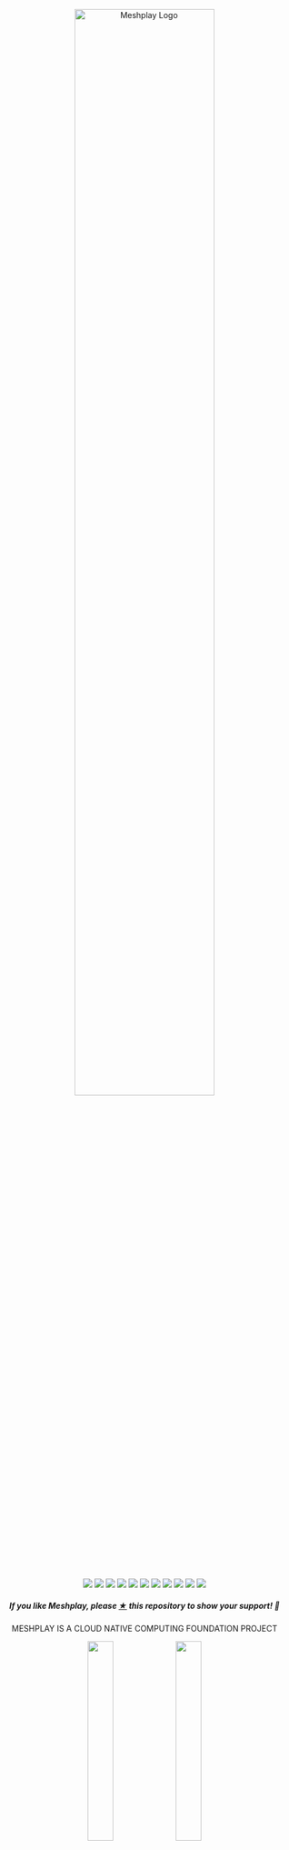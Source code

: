 
<p style="text-align:center;" align="center"><a href="https://meshplay.khulnasoft.com"><picture>
 <source media="(prefers-color-scheme: dark)" srcset="https://raw.githubusercontent.com/meshplay/meshplay/master/.github/assets/images/readme/meshplay-logo-light-text-side.svg">
 <source media="(prefers-color-scheme: light)" srcset="https://raw.githubusercontent.com/meshplay/meshplay/master/.github/assets/images/readme/meshplay-logo-dark-text-side.svg">
<img src="https://raw.githubusercontent.com/meshplay/meshplay/master/.github/assets/images/readme/meshplay-logo-dark-text-side.svg"
alt="Meshplay Logo" width="70%" /></picture></a><br /><br /></p>
<p align="center">
<a href="https://hub.docker.com/r/khulnasoft/meshplay" alt="Docker pulls">
  <img src="https://img.shields.io/docker/pulls/khulnasoft/meshplay.svg" /></a>
<a href="https://github.com/issues?q=is%3Aopen+is%3Aissue+archived%3Afalse+org%3Akhulnasoft+org%3Ameshplay+org%3Aservice-mesh-performance+org%3Aservice-mesh-patterns+org%3A+label%3A%22help+wanted%22+" alt="GitHub issues by-label">
  <img src="https://img.shields.io/github/issues/khulnasoft/meshplay/help%20wanted.svg?color=informational" /></a>
<a href="https://github.com/meshplay/meshplay/blob/master/LICENSE" alt="LICENSE">
  <img src="https://img.shields.io/github/license/meshplay/meshplay?color=brightgreen" /></a>
<a href="https://artifacthub.io/packages/helm/meshplay/meshplay" alt="Artifact Hub Meshplay">
  <img src="https://img.shields.io/endpoint?color=brightgreen&label=Helm%20Chart&style=plastic&url=https%3A%2F%2Fartifacthub.io%2Fbadge%2Frepository%2Fartifact-hub" /></a>  
<a href="https://goreportcard.com/report/github.com/meshplay/meshplay" alt="Go Report Card">
  <img src="https://goreportcard.com/badge/github.com/meshplay/meshplay" /></a>
<a href="https://github.com/meshplay/meshplay/actions" alt="Build Status">
  <img src="https://img.shields.io/github/actions/workflow/status/meshplay/meshplay/release-drafter.yml" /></a>
<a href="https://bestpractices.coreinfrastructure.org/projects/3564" alt="CLI Best Practices">
  <img src="https://bestpractices.coreinfrastructure.org/projects/3564/badge" /></a>
<a href="http://discuss.meshplay.khulnasoft.com" alt="Discuss Users">
  <img src="https://img.shields.io/discourse/users?label=discuss&logo=discourse&server=https%3A%2F%2Fdiscuss.khulnasoft.com" /></a>
<a href="https://slack.meshplay.khulnasoft.com" alt="Join Slack">
  <img src="https://img.shields.io/badge/Slack-@khulnasoft.svg?logo=slack" /></a>
<a href="https://twitter.com/intent/follow?screen_name=meshplayio" alt="Twitter Follow">
  <img src="https://img.shields.io/twitter/follow/meshplayio.svg?label=Follow+Meshplay&style=social" /></a>
<a href="https://github.com/meshplay/meshplay/releases" alt="Meshplay Downloads">
  <img src="https://img.shields.io/github/downloads/meshplay/meshplay/total" /></a>  
<!-- <a href="https://app.fossa.com/projects/git%2Bgithub.com%2Fmeshplay%2Fmeshplay?ref=badge_shield" alt="License Scan Report">
  <img src="https://app.fossa.com/api/projects/git%2Bgithub.com%2Fmeshplay%2Fmeshplay.svg?type=shield"/></a>  
  -->
</p>

<h5><p align="center"><i>If you like Meshplay, please <a href="https://github.com/meshplay/meshplay/stargazers">★</a> this repository to show your support! 🤩</i></p></h5>
<p align="center" >
MESHPLAY IS A CLOUD NATIVE COMPUTING FOUNDATION PROJECT
</p>

<div align="center" width="100%">
<img src=".github/assets/images/readme/cncf-white.svg#gh-dark-mode-only" width="30%" align="center" />
<img src=".github/assets/images/readme/cncf-black.svg#gh-light-mode-only" width="30%" align="center" />
</div>
<br />
<p align="center">
A self-service engineering platform, <a href="https://meshplay.khulnasoft.com">Meshplay</a>, is the open source, cloud native manager that enables the design and management of all Kubernetes-based infrastructure and applications (multi-cloud). Among other features,  As an extensible platform, Meshplay offers visual and collaborative GitOps, freeing you from the chains of YAML while managing Kubernetes multi-cluster deployments.
</p>
<br />

<!-- [Meshplay](https://meshplay.khulnasoft.com) is the cloud native management plane offering lifecycle, configuration, and performance management of Kubernetes, service meshes, and your workloads. -->
<div align="center" width="100%">
<!-- <a href="https://youtu.be/Do7htKrRzDA"><img src="https://play.meshplay.khulnasoft.com/static/media/meshplay-playground-meshmap.5242722a8cd9c3855f42.png" width="800px" /></a> -->
 <br />Try Meshplay in the <a href="https://play.meshplay.khulnasoft.com">Cloud Native Playground</a> (<a href="https://youtu.be/Do7htKrRzDA">teaser video</a>)
</div>

<br />
<br />
<!--
- [Functionality](#functionality)
  - [Meshplay Architecture](#meshplay-architecture)
  - [Join the Meshplay community!](#join-the-meshplay-community)
  - [Contributing](#contributing)
    - [Stargazers](#stargazers)
    - [License](#license)
-->
<!-- <p style="clear:both;">&nbsp;</p>
<a href="https://meshplay.khulnasoft.com"><picture>
  <source media="(prefers-color-scheme: dark)" srcset="https://raw.githubusercontent.com/meshplay/meshplay/master/.github/assets/images/readme/meshplay-logo-light-text-side.svg">
  <source media="(prefers-color-scheme: light)" srcset="https://raw.githubusercontent.com/meshplay/meshplay/master/.github/assets/images/readme/meshplay-logo-dark-text-side.svg">
  <img alt="Meshplay - the Cloud Native Manager" src="https://raw.githubusercontent.com/meshplay/meshplay/master/.github/assets/images/readme/meshplay-logo-dark-text-side.svg" align="left" width="45%">
  </picture></a> 
<a href="https://meshplay.khulnasoft.com">
<h3 style="margin:auto;"><br /><br />
  <a href="https://docs.google.com/presentation/d/14kxjwYSJ_FyE3K_6CDEd6oq2kqwn0OSE8RDJ4H-KlKU/edit?usp=sharing"><center><i>Project Overview Presentation</i></center></a>
  <br /><br /><br />
</h3> -->
<p style="clear:both;">&nbsp;</p>

# Functionality<a name="functionality"></a>

<p style="clear:both;">
<h2>Cloud Native Lifecycle Management</h2>
Meshplay manages the provisioning, configuration and operation of your Kubernetes clusters while supporting hundreds of different types of cloud native infrastructure integrations. Meshplay also offers a <a href="https://meshplay.khulnasoft.com/catalog">catalog of curated design templates</a> filled with configuration best practices.

Using a GitOps-centric approach, visually and collaboratively design and manage your infrastructure and microservices. Extend Meshplay as your self-service engineering platform by taking advantage of its [vast set of extensibility features](https://docs.meshplay.khulnasoft.com/extensibility), including gRPC adapters, hot-loadable Reactjs packages and Golang plugins, subscriptions on NATS topics, consumable _and_ extendable API interfaces via REST and GraphQL. 

<a href="https://www.youtube.com/watch?v=034nVaQUyME"><img alt="Meshplay cloud native management" src="https://raw.githubusercontent.com/meshplay/meshplay/master/.github/assets/images/readme/meshmap.gif"  style="margin-left:10px; margin-bottom:10px;" width="100%" align="center" /></a>
<br /><br />
</p>

<p style="clear:both;">
 
<h2>Multi-Cluster Kubernetes, Multi-Cloud, and Cloud Native Configuration Management</h2>
<p>Meshplay supports <a href="https://meshplay.khulnasoft.com/integrations">250+ integrations</a>.</p>

<!-- 
<h3><a name="iac"></a>Supported Cloud Native Infrastructure and Applications</h3>

<details>
  <summary><strong>See all of Meshplay's pluggable adapters</strong></summary>
<div class="container flex">
  <div class="text editable">
    <p>Meshplay adapters provision, configure, and manage their respective cloud native infrastructure.
      <table class="adapters">
        <thead style="display:none;">
          <th>Status</th>
          <th>Adapter</th>
        </thead>
        <tbody>
        <tr>
          <td style="width:30%" rowspan="11" class="stable-adapters">stable</td>
        </tr>
        <tr>
          <td><a href="https://github.com/khulnasoft/meshplay-istio">
            <img src='https://docs.meshplay.khulnasoft.com/assets/img/service-meshes/istio.svg' alt='Meshplay Adapter for Istio Service Mesh' align="middle" hspace="10px" vspace="5px" height="30px" /> Meshplay adapter for Istio</a>
          </td>
        </tr>
        <tr>
          <td><a href="https://github.com/khulnasoft/meshplay-linkerd">
            <img src='https://docs.meshplay.khulnasoft.com/assets/img/service-meshes/linkerd.svg' alt='Linkerd' align="middle" hspace="5px" vspace="5px" height="30px" width="30px" /> Meshplay adapter for Linkerd</a>
          </td>
        </tr>
        <tr>
          <td><a href="https://github.com/meshplay/meshplay-cilium">
            <img src='https://docs.meshplay.khulnasoft.com/assets/img/service-meshes/cilium.svg' alt='Cilium Service mesh' align="middle" hspace="5px" vspace="5px" height="30px" width="30px" />Meshplay Adapter for Cilium Service Mesh</a>
          </td>
        </tr>
        <tr>
          <td><a href="https://github.com/khulnasoft/meshplay-consul">
            <img src='https://docs.meshplay.khulnasoft.com/assets/img/service-meshes/consul.svg' alt='Consul Connect' align="middle" hspace="5px" vspace="5px" height="30px" width="30px" /> Meshplay adapter for Consul</a>
          </td>
        </tr>
        <tr>
          <td><a href="https://github.com/khulnasoft/meshplay-octarine">
            <img src='https://docs.meshplay.khulnasoft.com/assets/img/service-meshes/octarine.svg' alt='Octarine Service Mesh' align="middle" hspace="5px" vspace="5px" height="30px" width="30px" />Meshplay adapter for Octarine**</a>
          </td>
        </tr>
        <tr>
          <td><a href="https://github.com/khulnasoft/meshplay-nsm">
            <img src='https://docs.meshplay.khulnasoft.com/assets/img/service-meshes/nsm.svg' alt='Network Mesh' align="middle" hspace="5px" vspace="5px" height="30px" width="30px" />Meshplay adapter for Network Service Mesh</a>
          </td>
        </tr>
         <tr>
           <td><a href="https://github.com/khulnasoft/meshplay-kuma">
             <img src='https://docs.meshplay.khulnasoft.com/assets/img/service-meshes/kuma.svg' alt='Kuma Service Mesh' align="middle" hspace="5px" vspace="5px" height="30px" width="30px" />Meshplay adapter for Kuma</a>
           </td>
        </tr>
          <tr>
          <td><a href="https://github.com/khulnasoft/meshplay-osm">
            <img src='https://docs.meshplay.khulnasoft.com/assets/img/service-meshes/osm.svg' alt='Open Service Mesh' align="middle" hspace="5px" vspace="5px" height="30px" width="30px" />Meshplay adapter for Open Service Mesh</a>
          </td>
        </tr>
        <tr>
          <td><a href="https://github.com/khulnasoft/meshplay-traefik-mesh">
            <img src='https://docs.meshplay.khulnasoft.com/assets/img/service-meshes/traefik-mesh.svg' alt='Traefik Service Mesh' align="middle" hspace="5px" vspace="5px" height="30px" width="30px" />Meshplay adapter for Traefik Mesh</a>
          </td>
        </tr>
        <tr>
          <td><a href="https://github.com/meshplay/meshplay-nginx-sm">
            <img src='https://docs.meshplay.khulnasoft.com/assets/img/service-meshes/nginx-sm.svg' alt='NGINX Service Mesh' align="middle" hspace="5px" vspace="5px" height="30px" width="30px" />Meshplay adapter for NGINX Service Mesh</a>
          </td>
        </tr>          
        <tr><td colspan="2" class="stable-adapters"></td></tr>
        <tr>
          <td rowspan="3" class="beta-adapters">beta</td>
        </tr>
         <tr>
          <td><a href="https://github.com/khulnasoft/meshplay-cpx">
            <img src='https://docs.meshplay.khulnasoft.com/assets/img/service-meshes/citrix.svg' alt='Citrix CPX Service Mesh' align="middle" hspace="5px" vspace="5px" height="30px" width="30px" />Meshplay adapter for Citrix CPX**</a>
          </td>
        </tr>
        <tr>
          <td><a href="https://github.com/meshplay/meshplay-app-mesh">
            <img src='https://docs.meshplay.khulnasoft.com/assets/img/service-meshes/app-mesh.svg' alt='AWS App Mesh Service Mesh' align="middle" hspace="5px" vspace="5px" height="30px" width="30px" />Meshplay adapter for App Mesh</a>
          </td>
        </tr>
        <tr><td colspan="2" class="beta-adapters"></td></tr>
        <tr>
          <td rowspan="3" class="alpha-adapters">alpha</td>
        </tr>
        <tr>
          <td><a href="https://github.com/meshplay/meshplay-tanzu-sm">
            <img src='https://docs.meshplay.khulnasoft.com/assets/img/service-meshes/tanzu.svg' alt='Tanzu Service Mesh' align="middle" hspace="5px" vspace="5px" height="30px" width="30px" />Meshplay adapter for Tanzu SM</a>
          </td>
        </tr>
        <tr><td colspan="2" class="alpha-adapters"></td></tr>
        </tbody>
    </table>
   ** Deprecated
  </p>
 </div>
</div>
</details>
<p style="clear:both;">&nbsp;</p> -->

Assess your cloud native infrastructure configuration against deployment and operational best practices with Meshplay's configuration validator. Manage your workloads with confidence. Check your Kubernetes configuration for anti-patterns and avoid common pitfalls.

<a href="https://docs.meshplay.khulnasoft.com/assets/img/readme/meshplay_lifecycle_management.png"><img alt="KhulnaSoft Service Mesh Configuration Management" src="https://docs.meshplay.khulnasoft.com/assets/img/readme/meshplay_lifecycle_management.png"  style="margin-right:10px;margin-bottom:10px;" width="100%" align="center"/></a>
<br /><br />

</p>
<br /><br />
<p style="clear:both;">

<img alt="OPA Logo" src=".github/assets/images/readme/opa-logo.svg" style="margin-right:10px;" width="10%" align="left" />
<h3>Context-Aware Policies For Applications</h3>
<br /><br />
<p>Leverage built-in relationships to enforce configuration best practices consistently from code to Kubernetes. Enhance development process by building custom rules in Open Policy Agent's Rego query language.
<img alt="Meshplay and Open Policy Agent Integration" src=".github/assets/images/readme/meshplay-policies-2.png" style="margin-right:10px;" width="70%" />
</p>
<br /><br />
<p style="clear:both;">

<img alt="WebAssembly Logo" src="https://docs.meshplay.khulnasoft.com/assets/img/readme/webassembly_logo.svg" style="margin-right:10px;" width="10%" align="left" />
<h3> Manage data plane intelligence with WebAssembly filters </h3>
<p>Dynamically load and manage your own WebAssembly filters in Envoy-based service meshes.</p>
<br /><br />
<a href=".github/assets/images/readme/meshplay-wasm.png"><img alt="WebAssembly filters" src=".github/assets/images/readme/meshplay-wasm.png"  style="margin-right:10px; margin-bottom:10px;" width="70%" /></a>
<p>See <a href="https://github.com/khulnasoft/image-hub">Image Hub</a>.</p>
</p>
<br /><br />

<h2>Performance Management</h2>

<h3>Adhering to Cloud Native Standards</h3>

<picture align="left">
  <source media="(prefers-color-scheme: dark)" srcset="https://raw.githubusercontent.com/khulnasoft/khulnasoft/master/src/assets/images/service-mesh-performance/stacked/smp-light-text.svg"  width="18%" align="left" style="margin-left:10px;" />
  <img alt="Shows an illustrated light mode meshplay logo in light color mode and a dark mode meshplay logo dark color mode." src="https://raw.githubusercontent.com/khulnasoft/khulnasoft/master/src/assets/images/service-mesh-performance/stacked/smp-light-text.svg" width="18%" align="left" style="margin-left:10px;" />
</picture>

In an effort to produce service mesh agnostic tooling, Meshplay uses the <a href="https://smp-spec.io">Service Mesh Performance</a> specification as a common format to capture and measure your infrastructure's performance against a universal cloud native performance index. As an implementation of Service Mesh Interface (SMI), Meshplay participates in advancing cloud native infrastructure adoption through the standardization of APIs.
<br /><br />
<p style="clear:both;">

<!-- <a href="https://raw.githubusercontent.com/khulnasoft/meshplay/master/assets/img/readme/Meshplay-Grafana-Charts.png"><img alt="Meshplay Grafana Boards" src="https://docs.meshplay.khulnasoft.com/assets/img/readme/Meshplay-Grafana-Charts.png" style="padding-top:10px;margin-left:10px;" width="45%" align="right" /></a> -->

<h4>Standardized Cloud Native Performance Management</h4>

Meshplay is the cloud native utility for uniformly managing the performance of microservices and the infrastructure that run them. As an implementation of the Service Mesh Performance ([SMP](https://smp-spec.io/)), Meshplay enables you to measure the value provided by Docker, Kubernetes, or a service mesh in the context of the overhead incurred.

<a href="https://raw.githubusercontent.com/meshplay/meshplay/master/.github/assets/images/smp/service-mesh-performance-example.gif"><img alt="Performance Management" src="https://raw.githubusercontent.com/meshplay/meshplay/master/.github/assets/images/smp/service-mesh-performance-example.gif" style="margin-left:10px;margin-bottom:10px;" width="100%" align="center" /></a>
<br /><br />

</p>

## Meshplay Architecture

You may deploy Meshplay internal to your cluster or external to your cluster.

<p align="center"><a href="https://raw.githubusercontent.com/meshplay/meshplay/master/docs/assets/img/architecture/Meshplay-client-architecture.svg"><img src="https://docs.meshplay.khulnasoft.com/assets/img/readme/Meshplay-client-architecture.svg" width="90%" align="center" /></a></p>
Learn more about <a href="https://docs.meshplay.khulnasoft.com/architecture">Meshplay's architecture</a>.

<h2><a name="running"></a>Get Started with Meshplay</h2>
<p style="clear:both;"></p>
<!-- <img alt="Control Kubernetes and your workloads with meshplayctl" src=".github/assets/images/readme/meshplayctl.png"  style="margin-left:10px; margin-bottom:10px;" width="50%" align="right" /> -->
<h3>Using `meshplayctl`</h3>
<p>Meshplay runs as a set of containers inside or outside of your Kubernetes clusters.</p>
<pre>curl -L https://meshplay.khulnasoft.com/install | bash -</pre>
<p>Use the <a href="https://docs.meshplay.khulnasoft.com/installation/quick-start">quick start</a> guide.</p>
<details>
  <summary><strong>See all supported platforms</strong></summary>

See the [getting started](https://meshplay.khulnasoft.com/#getting-started) section to quickly deploy Meshplay on any of these supported platforms:

| Platform                                                                                                                                                                                                                             | Supported?  |
| ------------------------------------------------------------------------------------------------------------------------------------------------------------------------------------------------------------------------------------ | :---------: |
| <img src="https://docs.meshplay.khulnasoft.com/assets/img/platforms/docker.svg" width="20" height="20" vertical-align="middle" /> [Docker](https://docs.meshplay.khulnasoft.com/installation/docker)                                                 |     ✔️      |
| &nbsp;&nbsp;&nbsp; <img src="https://docs.meshplay.khulnasoft.com/assets/img/platforms/docker.svg" width="20" height="20" vertical-align="middle" /> [Docker - Docker App](https://docs.meshplay.khulnasoft.com/installation/docker)                 |     ✔️      |
| &nbsp;&nbsp;&nbsp; <img src="https://docs.meshplay.khulnasoft.com/assets/img/platforms/docker.svg" width="20" height="20" vertical-align="middle" /> [Docker - Docker Extension](https://docs.meshplay.khulnasoft.com/installation/docker/docker-extensiongit) |     ✔️      |
| <img src="https://docs.meshplay.khulnasoft.com/assets/img/platforms/kubernetes.svg" width="20" height="20" vertical-align="middle" /> [Kubernetes](https://docs.meshplay.khulnasoft.com/installation/kubernetes)                                     |     ✔️      |
| &nbsp;&nbsp;&nbsp; <img src="https://docs.meshplay.khulnasoft.com/assets/img/platforms/aks.svg" width="20" height="20" vertical-align="middle" /> [Kubernetes - AKS](https://docs.meshplay.khulnasoft.com/installation/kubernetes/aks)                          |     ✔️      |
| &nbsp;&nbsp;&nbsp; <img src="https://docs.meshplay.khulnasoft.com/assets/img/platforms/docker.svg" width="20" height="20" vertical-align="middle" /> [Kubernetes - Docker Desktop](https://docs.meshplay.khulnasoft.com/installation#mac-or-linux)             |     ✔️      |
| &nbsp;&nbsp;&nbsp; <img src="https://docs.meshplay.khulnasoft.com/assets/img/platforms/eks.png" width="20" height="20" vertical-align="middle" /> [Kubernetes - EKS](https://docs.meshplay.khulnasoft.com/installation/kubernetes/eks)                          |     ✔️      |
| &nbsp;&nbsp;&nbsp; <img src="https://docs.meshplay.khulnasoft.com/assets/img/platforms/gke.png" width="20" height="20" vertical-align="middle" /> [Kubernetes - GKE](https://docs.meshplay.khulnasoft.com/installation/kubernetes/gke)                          |     ✔️      |
| &nbsp;&nbsp;&nbsp; <img src="https://docs.meshplay.khulnasoft.com/assets/img/platforms/helm.svg" width="20" height="20" vertical-align="middle" /> [Kubernetes - Helm](https://docs.meshplay.khulnasoft.com/installation/kubernetes/helm)      |     ✔️      |
| &nbsp;&nbsp;&nbsp; <img src="https://docs.meshplay.khulnasoft.com/assets/img/platforms/kind.png" width="20" height="20" vertical-align="middle" /> [Kubernetes - kind](https://docs.meshplay.khulnasoft.com/installation/kubernetes/kind)                       |     ✔️      |
| &nbsp;&nbsp;&nbsp; <img src="https://docs.meshplay.khulnasoft.com/assets/img/platforms/minikube.png" width="20" height="20" vertical-align="middle" /> [Kubernetes - Minikube](https://docs.meshplay.khulnasoft.com/installation/kubernetes/minikube)           |     ✔️      |
| &nbsp;&nbsp;&nbsp; <img src="https://docs.meshplay.khulnasoft.com/assets/img/platforms/openshift.svg" width="20" height="20" vertical-align="middle" /> Kubernetes - OpenShift                                                                    | In Progress |
| <img src="https://docs.meshplay.khulnasoft.com/assets/img/platforms/linux.svg" width="20" height="20" vertical-align="middle" /> [Linux](https://docs.meshplay.khulnasoft.com/installation#mac-or-linux)                                                       |     ✔️      |
| <img src="https://docs.meshplay.khulnasoft.com/assets/img/platforms/apple.svg" width="20" height="20" vertical-align="middle" /> [Mac](https://docs.meshplay.khulnasoft.com/installation#mac-or-linux)                                                         |     ✔️      |
| &nbsp;&nbsp;&nbsp; <img src="https://docs.meshplay.khulnasoft.com/assets/img/platforms/homebrew.png" width="20" height="20" vertical-align="middle" /> [Mac - Homebrew](https://docs.meshplay.khulnasoft.com/installation#mac-or-linux)                        |     ✔️      |
| <img src="https://docs.meshplay.khulnasoft.com/assets/img/platforms/wsl2.png" width="20" height="20" vertical-align="middle" /> [Windows](https://docs.meshplay.khulnasoft.com/installation#windows)                                                           |     ✔️      |
| &nbsp;&nbsp;&nbsp; [Scoop](https://docs.meshplay.khulnasoft.com/installation#windows)                                                                                                                                                             |     ✔️      |
| &nbsp;&nbsp;&nbsp; <img src="https://docs.meshplay.khulnasoft.com/assets/img/platforms/wsl2.png" width="20" height="20" vertical-align="middle" /> [WSL2](https://docs.meshplay.khulnasoft.com/installation/platforms/windows#wsl2)                            |     ✔️      |
| <img src="https://docs.meshplay.khulnasoft.com/assets/img/platforms/raspberry-pi.png" width="20" height="20" vertical-align="middle" /> Raspberry Pi                                                                                              | In Progress |

[Meshplay documentation](https://docs.meshplay.khulnasoft.com/installation) offers thorough installation guides for your platform of choice.
 </details>
 
<p style="clear:both;">&nbsp;</p>


<div>&nbsp;</div>

## Join the Meshplay community!

<a name="contributing"></a><a name="community"></a>
Our projects are community-built and welcome collaboration. 👍 Be sure to see the <a href="https://khulnasoft.com/community/newcomers">Contributor Journey Map</a> and <a href="https://khulnasoft.com/community/handbook">Community Handbook</a> for a tour of resources available to you and the <a href="https://khulnasoft.com/community/handbook/repository-overview">Repository Overview</a> for a cursory description of repository by technology and programming language. Jump into community <a href="https://slack.meshplay.khulnasoft.com">Slack</a> or <a href="http://discuss.meshplay.khulnasoft.com">discussion forum</a> to participate.

<p style="clear:both;">
<a href ="https://khulnasoft.com/community"><img alt="MeshMates" src=".github/assets/images/readme/khulnasoft-community-sign.png" style="margin-right:36px; margin-bottom:7px;" width="140px" align="left" /></a>
<h3>Find your MeshMate</h3>

<p>MeshMates are experienced KhulnaSoft community members, who will help you learn your way around, discover live projects, and expand your community network. Connect with a Meshmate today!</p>

Find out more on the <a href="https://khulnasoft.com/community#meshmate">KhulnaSoft community</a>. <br />

</p>
<br /><br />
<div style="display: flex; justify-content: center; align-items:center;">
<div>
<a href="https://meshplay.khulnasoft.com/community"><img alt="KhulnaSoft Cloud Native Community" src="https://docs.meshplay.khulnasoft.com/assets/img/readme/community.png" width="140px" style="margin-right:36px; margin-bottom:7px;" width="140px" align="left"/></a>
</div>
<div style="width:60%; padding-left: 16px; padding-right: 16px">
<p>
✔️ <em><strong>Join</strong></em> any or all of the weekly meetings on <a href="https://meshplay.khulnasoft.com/calendar">community calendar</a>.<br />
✔️ <em><strong>Watch</strong></em> community <a href="https://www.youtube.com/playlist?list=PL3A-A6hPO2IMPPqVjuzgqNU5xwnFFn3n0">meeting recordings</a>.<br />
✔️ <em><strong>Fill-in</strong></em> a <a href="https://khulnasoft.com/newcomers">community member form</a> to gain access to community resources.
<br />
✔️ <em><strong>Discuss</strong></em> in the <a href="http://discuss.meshplay.khulnasoft.com">Community Forum</a>.<br />
✔️ <em><strong>Explore more</strong></em> in the <a href="https://khulnasoft.com/community/handbook">Community Handbook</a>.<br />
</p>
</div><br /><br />
<div>
<a href="https://slack.meshplay.khulnasoft.com">
<picture>
  <source media="(prefers-color-scheme: dark)" srcset="https://raw.githubusercontent.com/meshplay/meshplay/master/.github/assets/images/readme/slack.svg"  width="110px" />
  <source media="(prefers-color-scheme: light)" srcset="https://raw.githubusercontent.com/meshplay/meshplay/master/.github/assets/images/readme/slack.svg" width="110px" />
  <img alt="Shows an illustrated light mode meshplay logo in light color mode and a dark mode meshplay logo dark color mode." src="https://raw.githubusercontent.com/meshplay/meshplay/master/.github/assets/images/readme/slack.svg" width="110px" align="left" />
</picture>
</a>
</div>
</div>
<br /><br />
<p align="left">
&nbsp;&nbsp;&nbsp;&nbsp; <i>Not sure where to start?</i> Grab an open issue with the <a href="https://github.com/issues?q=is%3Aopen+is%3Aissue+archived%3Afalse+org%3Akhulnasoft+org%3Ameshplay+org%3Aservice-mesh-performance+org%3Aservice-mesh-patterns+label%3A%22help+wanted%22+">help-wanted label</a>.
</p>
<br /><br />

<div>&nbsp;</div>

## Contributing

Please do! We're a warm and welcoming community of open source contributors. Please join. All types of contributions are welcome. Be sure to read the [Contributor Guides](https://docs.meshplay.khulnasoft.com/project/contributing) for a tour of resources available to you and how to get started.

<!-- <a href="https://youtu.be/MXQV-i-Hkf8"><img alt="Deploying Linkerd with Meshplay" src="https://docs.meshplay.khulnasoft.com/assets/img/readme/deploying-linkerd-with-meshplay.png" width="100%" align="center" /></a> -->

<div>&nbsp;</div>

### Stargazers

<p align="center">
  <i>If you like Meshplay, please <a href="../../stargazers">★</a> star this repository to show your support! 🤩</i>
 <br />
<a href="../../stargazers">
 <img align="center" src="https://api.star-history.com/svg?repos=meshplay/meshplay&type=Date" />
</a></p>

### License

This repository and site are available as open-source under the terms of the [Apache 2.0 License](https://opensource.org/licenses/Apache-2.0).


<!--### Community

See an <a href="https://khulnasoft.com/community/handbook/repository-overview">overview of repositories</a> and projects by tech stack in the <a href="https://khulnasoft.com/community/handbook/">Community Handbook</a>.

## See Meshplay in Action

- [DockerCon 2020](https://docker.events.cube365.net/docker/dockercon/content/Videos/63TCCNpzDC7Xxnm8b) | ([video](https://www.youtube.com/watch?v=5BrbbKZOctw&list=PL3A-A6hPO2IN_HSU0pSfijBboiHggs5mC&index=4&t=0s), [deck](https://calcotestudios.com/talks/decks/slides-dockercon-2020-service-meshing-with-docker-desktop-and-webassembly.html))
- [Deploying Linkerd with Meshplay](https://youtu.be/MXQV-i-Hkf8)
- [KubeCon EU 2019](https://kccnceu19.sched.com/event/MPf7/service-meshes-at-what-cost-lee-calcote-khulnasoft-girish-ranganathan-solarwinds?iframe=no&w=100%&sidebar=yes&bg=no) | ([video](https://www.youtube.com/watch?v=LxP-yHrKL4M&list=PLYjO73_1efChX9NuRaU7WocTbgrfvCoPE), [deck](https://calcotestudios.com/talks/decks/slides-kubecon-eu-2019-service-meshes-at-what-cost.html))
- Istio Founders Meetup @ KubeCon EU 2019 | [deck](https://calcotestudios.com/talks/decks/slides-istio-meetup-kubecon-eu-2019-istio-at-scale-large-and-small.html)
- [Cloud Native Rejekts EU 2019](https://cfp.cloud-native.rejekts.io/cloud-native-rejekts-eu-2019/speaker/GZQTEM/) | [deck](https://calcotestudios.com/talks/decks/slides-cloud-native-rejekts-2019-evaluating-service-meshes.html)
- [DockerCon 2019 Open Source Summit](https://dockercon19.smarteventscloud.com/connect/sessionDetail.ww?SESSION_ID=309149&tclass=popup#.XJxH-TOcbjI.twitter) | [deck](https://calcotestudios.com/talks/decks/slides-dockercon-2019-establishing-an-open-source-office.html), [video](https://www.docker.com/dockercon/2019-videos?watch=open-source-summit-service-mesh)
- [Container World 2019](https://tmt.knect365.com/container-world/speakers/lee-calcote) | [deck](https://calcotestudios.com/talks/decks/slides-container-world-2019-service-meshes-but-at-what-cost.html)
- [Service Mesh Day](https://servicemeshday.com/schedule.html) | [deck](https://docs.google.com/presentation/d/1HwG03okX3DHgGKbma4PL-MO7Xr9zDrjQgd05PRi9i8E/edit?usp=sharing), [video](https://youtu.be/CFj1O_uyhhs)
- [Innotech San Antonio](https://innotechsanantonio2019.sched.com/event/Lmlb/the-enterprise-path-to-service-mesh-architectures?iframe=no&w=100%&sidebar=yes&bg=no) | [deck](https://calcotestudios.com/talks/decks/slides-innotech-san-antonio-2019-the-enterprise-path-to-service-mesh.html)
- [CNCF Networking WG](https://github.com/cncf/wg-networking) | [deck](https://www.slideshare.net/leecalcote/benchmarking-service-meshes-cncf-networking-wg-141938576), [video](https://www.youtube.com/watch?v=2_JwCc-kLMA&list=PLYjO73_1efChX9NuRaU7WocTbgrfvCoPE)
-->
